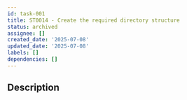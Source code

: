 ```yaml
---
id: task-001
title: ST0014 - Create the required directory structure
status: archived
assignee: []
created_date: '2025-07-08'
updated_date: '2025-07-08'
labels: []
dependencies: []
---
```


## Description
